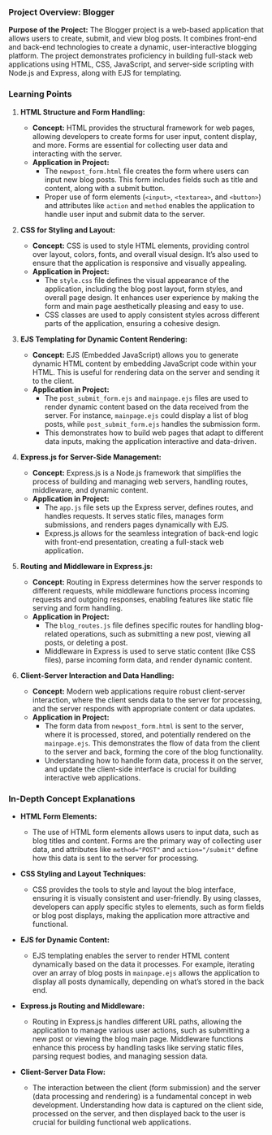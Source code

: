 ### Project Overview: Blogger

**Purpose of the Project:**
The Blogger project is a web-based application that allows users to create, submit, and view blog posts. It combines front-end and back-end technologies to create a dynamic, user-interactive blogging platform. The project demonstrates proficiency in building full-stack web applications using HTML, CSS, JavaScript, and server-side scripting with Node.js and Express, along with EJS for templating.

### Learning Points

1. **HTML Structure and Form Handling:**
   - **Concept:** HTML provides the structural framework for web pages, allowing developers to create forms for user input, content display, and more. Forms are essential for collecting user data and interacting with the server.
   - **Application in Project:**
     - The `newpost_form.html` file creates the form where users can input new blog posts. This form includes fields such as title and content, along with a submit button.
     - Proper use of form elements (`<input>`, `<textarea>`, and `<button>`) and attributes like `action` and `method` enables the application to handle user input and submit data to the server.

2. **CSS for Styling and Layout:**
   - **Concept:** CSS is used to style HTML elements, providing control over layout, colors, fonts, and overall visual design. It’s also used to ensure that the application is responsive and visually appealing.
   - **Application in Project:**
     - The `style.css` file defines the visual appearance of the application, including the blog post layout, form styles, and overall page design. It enhances user experience by making the form and main page aesthetically pleasing and easy to use.
     - CSS classes are used to apply consistent styles across different parts of the application, ensuring a cohesive design.

3. **EJS Templating for Dynamic Content Rendering:**
   - **Concept:** EJS (Embedded JavaScript) allows you to generate dynamic HTML content by embedding JavaScript code within your HTML. This is useful for rendering data on the server and sending it to the client.
   - **Application in Project:**
     - The `post_submit_form.ejs` and `mainpage.ejs` files are used to render dynamic content based on the data received from the server. For instance, `mainpage.ejs` could display a list of blog posts, while `post_submit_form.ejs` handles the submission form.
     - This demonstrates how to build web pages that adapt to different data inputs, making the application interactive and data-driven.

4. **Express.js for Server-Side Management:**
   - **Concept:** Express.js is a Node.js framework that simplifies the process of building and managing web servers, handling routes, middleware, and dynamic content.
   - **Application in Project:**
     - The `app.js` file sets up the Express server, defines routes, and handles requests. It serves static files, manages form submissions, and renders pages dynamically with EJS.
     - Express.js allows for the seamless integration of back-end logic with front-end presentation, creating a full-stack web application.

5. **Routing and Middleware in Express.js:**
   - **Concept:** Routing in Express determines how the server responds to different requests, while middleware functions process incoming requests and outgoing responses, enabling features like static file serving and form handling.
   - **Application in Project:**
     - The `blog_routes.js` file defines specific routes for handling blog-related operations, such as submitting a new post, viewing all posts, or deleting a post.
     - Middleware in Express is used to serve static content (like CSS files), parse incoming form data, and render dynamic content.

6. **Client-Server Interaction and Data Handling:**
   - **Concept:** Modern web applications require robust client-server interaction, where the client sends data to the server for processing, and the server responds with appropriate content or data updates.
   - **Application in Project:**
     - The form data from `newpost_form.html` is sent to the server, where it is processed, stored, and potentially rendered on the `mainpage.ejs`. This demonstrates the flow of data from the client to the server and back, forming the core of the blog functionality.
     - Understanding how to handle form data, process it on the server, and update the client-side interface is crucial for building interactive web applications.

### In-Depth Concept Explanations

- **HTML Form Elements:**
  - The use of HTML form elements allows users to input data, such as blog titles and content. Forms are the primary way of collecting user data, and attributes like `method="POST"` and `action="/submit"` define how this data is sent to the server for processing.

- **CSS Styling and Layout Techniques:**
  - CSS provides the tools to style and layout the blog interface, ensuring it is visually consistent and user-friendly. By using classes, developers can apply specific styles to elements, such as form fields or blog post displays, making the application more attractive and functional.

- **EJS for Dynamic Content:**
  - EJS templating enables the server to render HTML content dynamically based on the data it processes. For example, iterating over an array of blog posts in `mainpage.ejs` allows the application to display all posts dynamically, depending on what’s stored in the back end.

- **Express.js Routing and Middleware:**
  - Routing in Express.js handles different URL paths, allowing the application to manage various user actions, such as submitting a new post or viewing the blog main page. Middleware functions enhance this process by handling tasks like serving static files, parsing request bodies, and managing session data.

- **Client-Server Data Flow:**
  - The interaction between the client (form submission) and the server (data processing and rendering) is a fundamental concept in web development. Understanding how data is captured on the client side, processed on the server, and then displayed back to the user is crucial for building functional web applications.